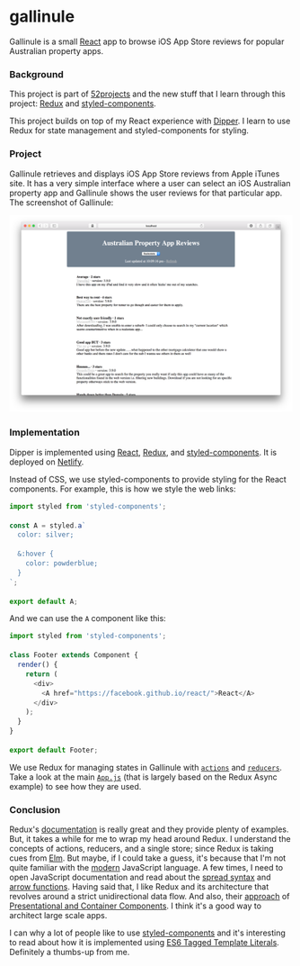 # gallinule

Gallinule is a small [React](https://facebook.github.io/react/) app to browse iOS App Store reviews for popular Australian property apps.

### Background

This project is part of [52projects](https://donny.github.io/52projects/) and the new stuff that I learn through this project: [Redux](http://redux.js.org/) and [styled-components](https://styled-components.com).

This project builds on top of my React experience with [Dipper](https://github.com/donny/dipper). I learn to use Redux for state management and styled-components for styling.

### Project

Gallinule retrieves and displays iOS App Store reviews from Apple iTunes site. It has a very simple interface where a user can select an iOS Australian property app and Gallinule shows the user reviews for that particular app. The screenshot of Gallinule:

![Screenshot](https://raw.githubusercontent.com/donny/gallinule/master/screenshot.png)

### Implementation

Dipper is implemented using [React](https://facebook.github.io/react/), [Redux](http://redux.js.org/), and [styled-components](https://styled-components.com). It is deployed on [Netlify](https://www.netlify.com).

Instead of CSS, we use styled-components to provide styling for the React components. For example, this is how we style the web links:

```javascript
import styled from 'styled-components';

const A = styled.a`
  color: silver;

  &:hover {
    color: powderblue;
  }
`;

export default A;
```

And we can use the `A` component like this:

```javascript
import styled from 'styled-components';

class Footer extends Component {
  render() {
    return (
      <div>
        <A href="https://facebook.github.io/react/">React</A>
      </div>
    );
  }
}

export default Footer;
```

We use Redux for managing states in Gallinule with [`actions`](https://github.com/donny/gallinule/blob/master/src/actions/index.js) and [`reducers`](https://github.com/donny/gallinule/blob/master/src/reducers/index.js). Take a look at the main [`App.js`](https://github.com/donny/gallinule/blob/master/src/containers/App.js) (that is largely based on the Redux Async example) to see how they are used.

### Conclusion

Redux's [documentation](http://redux.js.org) is really great and they provide plenty of examples. But, it takes a while for me to wrap my head around Redux. I understand the concepts of actions, reducers, and a single store; since Redux is taking cues from [Elm](http://elm-lang.org). But maybe, if I could take a guess, it's because that I'm not quite familiar with the [modern](https://github.com/lukehoban/es6features#readme) JavaScript language. A few times, I need to open JavaScript documentation and read about the [spread syntax](https://developer.mozilla.org/en/docs/Web/JavaScript/Reference/Operators/Spread_operator) and [arrow functions](https://developer.mozilla.org/en/docs/Web/JavaScript/Reference/Functions/Arrow_functions). Having said that, I like Redux and its architecture that revolves around a strict unidirectional data flow. And also, their [approach](https://gist.github.com/chantastic/fc9e3853464dffdb1e3c) of [Presentational and Container Components](https://medium.com/@dan_abramov/smart-and-dumb-components-7ca2f9a7c7d0). I think it's a good way to architect large scale apps.

I can why a lot of people like to use [styled-components](https://github.com/styled-components/styled-components) and it's interesting to read about how it is implemented using [ES6 Tagged Template Literals](https://github.com/styled-components/styled-components/blob/master/docs/tagged-template-literals.md). Definitely a thumbs-up from me.
